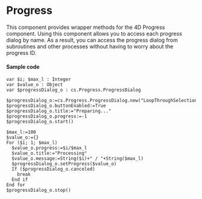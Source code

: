 # Progress

This component provides wrapper methods for the 4D Progress component. Using this component allows you to access each progress dialog by name. As a result, you can access the progress dialog from subroutines and other processes without having to worry about the progress ID.

#### Sample code
```4d
var $i; $max_l : Integer
var $value_o : Object
var $progressDialog_o : cs.Progress.ProgressDialog

$progressDialog_o:=cs.Progress.ProgressDialog.new("LoopThroughSelection")
$progressDialog_o.buttonEnabled:=True
$progressDialog_o.title:="Preparing..."
$progressDialog_o.progress:=-1
$progressDialog_o.start()

$max_l:=100
$value_o:={}
For ($i; 1; $max_l)
  $value_o.progress:=$i/$max_l
  $value_o.title:="Processing"
  $value_o.message:=String($i)+" / "+String($max_l)
  $progressDialog_o.setProgress($value_o)
  If ($progressDialog_o.canceled)
    break
  End if 
End for 
$progressDialog_o.stop()
```